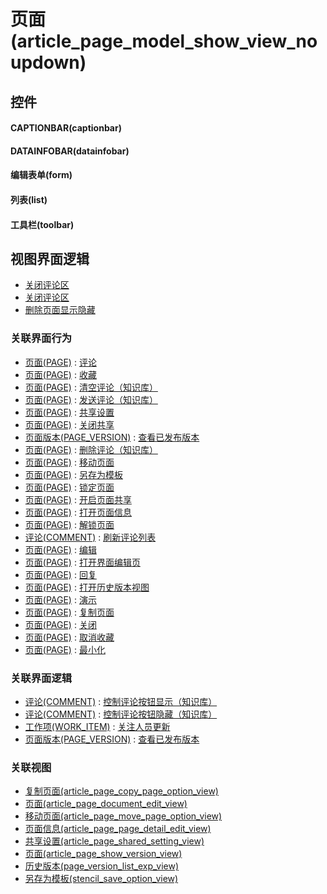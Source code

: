 # 页面(article_page_model_show_view_noupdown)  <!-- {docsify-ignore-all} -->



## 控件
#### CAPTIONBAR(captionbar)
#### DATAINFOBAR(datainfobar)
#### 编辑表单(form)
#### 列表(list)
#### 工具栏(toolbar)

## 视图界面逻辑
  * [关闭评论区](module/Wiki/article_page/uilogic/close_comment)
  * [关闭评论区](module/Wiki/article_page/uilogic/close_comment)
  * [删除页面显示隐藏](module/Wiki/article_page/uilogic/deleted_visible)


### 关联界面行为
  * [页面(PAGE)](module/Wiki/article_page) : [评论](module/Wiki/article_page#界面行为)
  * [页面(PAGE)](module/Wiki/article_page) : [收藏](module/Wiki/article_page#界面行为)
  * [页面(PAGE)](module/Wiki/article_page) : [清空评论（知识库）](module/Wiki/article_page#界面行为)
  * [页面(PAGE)](module/Wiki/article_page) : [发送评论（知识库）](module/Wiki/article_page#界面行为)
  * [页面(PAGE)](module/Wiki/article_page) : [共享设置](module/Wiki/article_page#界面行为)
  * [页面(PAGE)](module/Wiki/article_page) : [关闭共享](module/Wiki/article_page#界面行为)
  * [页面版本(PAGE_VERSION)](module/Wiki/page_version) : [查看已发布版本](module/Wiki/page_version#界面行为)
  * [页面(PAGE)](module/Wiki/article_page) : [删除评论（知识库）](module/Wiki/article_page#界面行为)
  * [页面(PAGE)](module/Wiki/article_page) : [移动页面](module/Wiki/article_page#界面行为)
  * [页面(PAGE)](module/Wiki/article_page) : [另存为模板](module/Wiki/article_page#界面行为)
  * [页面(PAGE)](module/Wiki/article_page) : [锁定页面](module/Wiki/article_page#界面行为)
  * [页面(PAGE)](module/Wiki/article_page) : [开启页面共享](module/Wiki/article_page#界面行为)
  * [页面(PAGE)](module/Wiki/article_page) : [打开页面信息](module/Wiki/article_page#界面行为)
  * [页面(PAGE)](module/Wiki/article_page) : [解锁页面](module/Wiki/article_page#界面行为)
  * [评论(COMMENT)](module/Base/comment) : [刷新评论列表](module/Base/comment#界面行为)
  * [页面(PAGE)](module/Wiki/article_page) : [编辑](module/Wiki/article_page#界面行为)
  * [页面(PAGE)](module/Wiki/article_page) : [打开界面编辑页](module/Wiki/article_page#界面行为)
  * [页面(PAGE)](module/Wiki/article_page) : [回复](module/Wiki/article_page#界面行为)
  * [页面(PAGE)](module/Wiki/article_page) : [打开历史版本视图](module/Wiki/article_page#界面行为)
  * [页面(PAGE)](module/Wiki/article_page) : [演示](module/Wiki/article_page#界面行为)
  * [页面(PAGE)](module/Wiki/article_page) : [复制页面](module/Wiki/article_page#界面行为)
  * [页面(PAGE)](module/Wiki/article_page) : [关闭](module/Wiki/article_page#界面行为)
  * [页面(PAGE)](module/Wiki/article_page) : [取消收藏](module/Wiki/article_page#界面行为)
  * [页面(PAGE)](module/Wiki/article_page) : [最小化](module/Wiki/article_page#界面行为)

### 关联界面逻辑
  * [评论(COMMENT)](module/Base/comment) : [控制评论按钮显示（知识库）](module/Base/comment/uilogic/comment_icon_show_wiki)
  * [评论(COMMENT)](module/Base/comment) : [控制评论按钮隐藏（知识库）](module/Base/comment/uilogic/comment_icon_hidden_wiki)
  * [工作项(WORK_ITEM)](module/ProjMgmt/work_item) : [关注人员更新](module/ProjMgmt/work_item/uilogic/attention_personnel_update)
  * [页面版本(PAGE_VERSION)](module/Wiki/page_version) : [查看已发布版本](module/Wiki/page_version/uilogic/is_published_version)

### 关联视图
  * [复制页面(article_page_copy_page_option_view)](app/view/article_page_copy_page_option_view)
  * [页面(article_page_document_edit_view)](app/view/article_page_document_edit_view)
  * [移动页面(article_page_move_page_option_view)](app/view/article_page_move_page_option_view)
  * [页面信息(article_page_page_detail_edit_view)](app/view/article_page_page_detail_edit_view)
  * [共享设置(article_page_shared_setting_view)](app/view/article_page_shared_setting_view)
  * [页面(article_page_show_version_view)](app/view/article_page_show_version_view)
  * [历史版本(page_version_list_exp_view)](app/view/page_version_list_exp_view)
  * [另存为模板(stencil_save_option_view)](app/view/stencil_save_option_view)

<script>
 const { createApp } = Vue
  createApp({
    data() {
      return {

      }
    }
  }).use(ElementPlus).mount('#app')
</script>